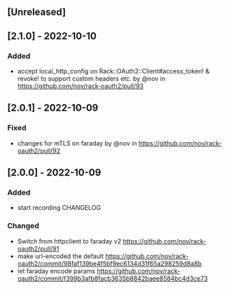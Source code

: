 ## [Unreleased]

## [2.1.0] - 2022-10-10

### Added

- accept local_http_config on Rack::OAuth2::Client#access_token! & revoke!  to support custom headers etc. by @nov in https://github.com/nov/rack-oauth2/pull/93

## [2.0.1] - 2022-10-09

### Fixed

- changes for mTLS on faraday by @nov in https://github.com/nov/rack-oauth2/pull/92

## [2.0.0] - 2022-10-09

### Added

- start recording CHANGELOG

### Changed

- Switch from httpclient to faraday v2 https://github.com/nov/rack-oauth2/pull/91
- make url-encoded the default https://github.com/nov/rack-oauth2/commit/98faf139be4f5bf9ec6134d31f65a298259d8a8b
- let faraday encode params https://github.com/nov/rack-oauth2/commit/f399b3afb8facb3635b8842baee8584bc4d3ce73